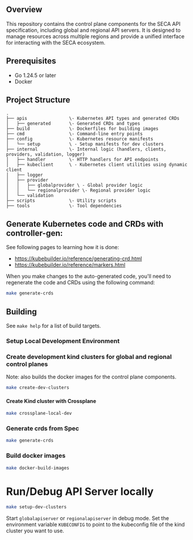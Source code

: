 ## Overview
This repository contains the control plane components for the SECA API specification, including global and regional API servers. 
It is designed to manage resources across multiple regions and provide a unified interface for interacting with the SECA ecosystem.

## Prerequisites

- Go 1.24.5 or later
- Docker

## Project Structure
```
.
├── apis                \- Kubernetes API types and generated CRDs
│   ├── generated       \- Generated CRDs and types
├── build               \- Dockerfiles for building images
├── cmd                 \- Command-line entry points
├── config              \- Kubernetes resource manifests
│   └── setup           \ - Setup manifests for dev clusters
├── internal            \- Internal logic (handlers, clients, providers, validation, logger)
│   ├── handler         \- HTTP handlers for API endpoints
│   ├── kubeclient      \ - Kubernetes client utilities using dynamic client
│   ├── logger
│   ├── provider
│   │   ├── globalprovider \ - Global provider logic
│   │   └── regionalprovider \- Regional provider logic
│   └── validation
├── scripts             \- Utility scripts
├── tools               \- Tool dependencies
```

## Generate Kubernetes code and CRDs with controller-gen:

See following pages to learning how it is done:
- https://kubebuilder.io/reference/generating-crd.html
- https://kubebuilder.io/reference/markers.html

When you make changes to the auto-generated code, you'll need to regenerate the code and CRDs using the following command:

```bash
make generate-crds
```

## Building

See `make help` for a list of build targets.

### Setup Local Development Environment

### Create development kind clusters for global and regional control planes
Note: also builds the docker images for the control plane components.
```bash
make create-dev-clusters
```

#### Create Kind cluster with Crossplane
```bash
make crossplane-local-dev
```

### Generate crds from Spec
```bash
make generate-crds
```

### Build docker images
```bash
make docker-build-images
```


# Run/Debug API Server locally 
```bash
make setup-dev-clusters
```
Start `globalapiserver` or `regionalapiserver` in debug mode.
Set the environment variable `KUBECONFIG` to point to the kubeconfig file of the kind cluster you want to use.

